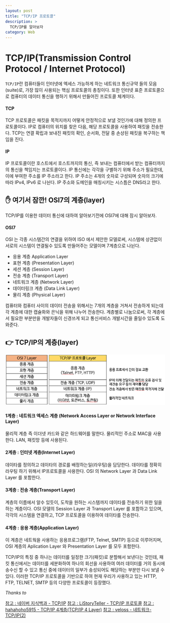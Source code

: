 ```yaml
---
layout: post
title: "TCP/IP 프로토콜"
description: >
  TCP/IP를 알아보자
category: Web
---
```

# TCP/IP(Transmission Control Protocol / Internet Protocol)

`TCP/IP`란 컴퓨터들이 인터넷에 엑세스 가능하게 하는 네트워크 통신규약 들의 모음(suite)로, 가장 많이 사용되는
핵심 프로토콜의 총칭이다. 또한 인터넷 표준 프로토콜으로 컴퓨터의 데이터 통신을 행하기 위해서 만들어진 프로토콜 체계이다.

#### TCP

TCP 프로토콜은 패킷을 목적지까지 어떻게 안정적으로 보낼 것인가에 대해 정의한 프로토콜이다.
IP로 컴퓨터의 위치를 찾은 다음, 해당 프로토콜을 사용하여 패킷을 전송한다.
TCP는 연결 확립과 보내진 패킷의 확인, 순서화, 전달 중 손상된 패킷을 복구하는 책임을 진다.

#### IP

IP 프로토콜이란 호스트에서 호스트까지의 통신, 즉 보내는 컴퓨터에서 받는 컴퓨터까지의 통신을 책임지는 프로토콜이다.
IP 통신에는 각각을 구별하기 위해 주소가 필요한데, 이에 부여한 주소를 IP 주소라고 한다.
IP 주소는 4개의 숫자로 구성되며 숫자의 크기에 따라 IPv4, IPv6 로 나뉜다.
IP 주소와 도메인을 매칭시키는 시스틈은 DNS라고 한다.

## ✋ 여기서 잠깐! OSI7의 계층(layer)

TCP/IP를 이용한 데이터 통신에 대하여 알아보기전에 OSI7에 대해 잠시 알아보자.

#### OSI7

OSI 는 각종 시스템간의 연결을 위하여 ISO 에서 제안한 모델로써, 시스템에 상관없이 서로의 시스템이 연결될수 있도록 만들어주는 모델이며 7계층으로 나뉜다.

- 응용 계층 Application Layer
- 표현 계층 (Presentation Layer)
- 세션 계층 (Session Layer)
- 전송 계층 (Transport Layer)
- 네트워크 계층 (Network Layer)
- 데이터링크 계층 (Data Link Layer)
- 물리 계층 (Physical Layer)

컴퓨터와 컴퓨터 사이의 데이터 전송을 위해서는 7개의 계층을 거쳐서 전송하게 되는데 각 계층에 대한 캡슐화와 은닉을 위해
나누어 전송한다. 계층별로 나눔으로써, 각 계층에서 필요한 부분만을 개발자들이 신경쓰게 되고 통신서비스 개발시간을 줄일수 있도록 도와준다.


## 👉 TCP/IP의 계층(layer)

![TCP/IP의 계층](/assets/images/http/tcpip-layer.png)

#### 1계층 : 네트워크 엑세스 계층 (Network Access Layer or Network Interface Layer)

물리적 계층 즉 이더넷 카드와 같은 하드웨어를 말한다. 물리적인 주소로 MAC을 사용한다. LAN, 패킷망 등에 사용된다.

#### 2계층 : 인터넷 계층(Internet Layer)

데이타를 정의하고 데이타의 경로를 배정하는일(라우팅)을 담당한다.
데이타를 정확히 라우팅 하기 위해서 IP프로토콜을 사용한다.
OSI 의 Network Layer 과 Data Link Layer 를 포함한다.

#### 3계층 : 전송 계층(Transport Layer)

계층의 이름에서 알수 있듯이, 도착을 원하는 시스템까지 데이타를 전송하기 위한 일을 하는 계층이다.
OSI 모델의 Session Layer 과 Transport Layer 를 포함하고 있으며, 각각의 시스템을 연결하고, TCP 프로토콜을 이용하여 데이타를 전송한다.

#### 4계층 : 응용 계층(Application Layer)
이 계층은 네트웍을 사용하는 응용프로그램(FTP, Telnet, SMTP) 등으로 이루어지며,
OSI 계층의 Aplication Layer 와 Presentation Layer 를 모두 포함한다.


TCP/IP의 특징 중 하나는 데이터를 일정한 크기(패킷)로 분할해서 보낸다는 것인데,
패킷 통신에서는 데이터를 세분화하여 하나의 회선을 사용하여 여러 데이터를 거의 동시에 송수신 할 수 있고
통신 중에 데이터의 일부가 송성되어도 해당하는 부분만 다시 보낼 수 있다.
이러한 TCP/IP 프로토콜을 기반으로 하여 현재 우리가 사용하고 있는 HTTP, FTP, TELNET, SMTP 등의 다양한 프로토콜이 등장했다.

*Thanks to*

[참고 : 네이버 지식백과 - TCP/IP](https://terms.naver.com/entry.nhn?docId=1168072&cid=40942&categoryId=32851)
[참고 : LiStoryTeller - TCP/IP 프로토콜](https://underground2.tistory.com/5)
[참고 : hahahoho5915 - TCP/IP 4계층(TCP/IP 4 Layer)](https://hahahoho5915.tistory.com/15)
[참고 : veloss - 네트워크-TCP/IP(2)](https://velog.io/@veloss/%EB%84%A4%ED%8A%B8%EC%9B%8C%ED%81%AC-TCPIP2-2sjmrhjg0b)